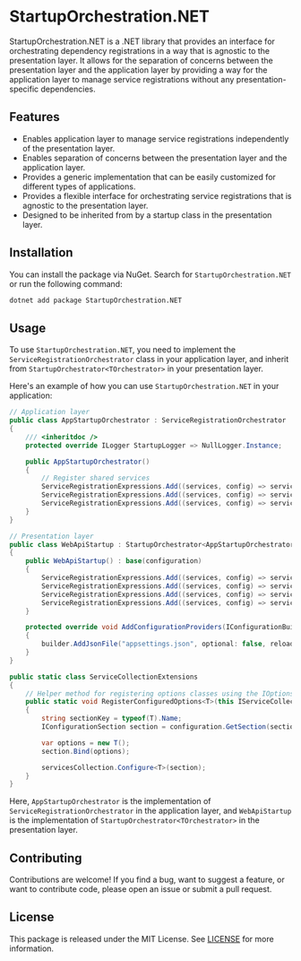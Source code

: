 # StartupOrchestration.NET

StartupOrchestration.NET is a .NET library that provides an interface for orchestrating dependency registrations in a way that is agnostic to the presentation layer. It allows for the separation of concerns between the presentation layer and the application layer by providing a way for the application layer to manage service registrations without any presentation-specific dependencies.

## Features

- Enables application layer to manage service registrations independently of the presentation layer.
- Enables separation of concerns between the presentation layer and the application layer.
- Provides a generic implementation that can be easily customized for different types of applications.
- Provides a flexible interface for orchestrating service registrations that is agnostic to the presentation layer.
- Designed to be inherited from by a startup class in the presentation layer.

## Installation

You can install the package via NuGet. Search for `StartupOrchestration.NET` or run the following command:

```sh
dotnet add package StartupOrchestration.NET
```

## Usage

To use `StartupOrchestration.NET`, you need to implement the `ServiceRegistrationOrchestrator` class in your application layer, and inherit from `StartupOrchestrator<TOrchestrator>` in your presentation layer.

Here's an example of how you can use `StartupOrchestration.NET` in your application:

```csharp
// Application layer
public class AppStartupOrchestrator : ServiceRegistrationOrchestrator
{
    /// <inheritdoc />
    protected override ILogger StartupLogger => NullLogger.Instance;

    public AppStartupOrchestrator()
    {
        // Register shared services
        ServiceRegistrationExpressions.Add((services, config) => services.RegisterConfiguredOptions<RepositoryOptions>(config));
        ServiceRegistrationExpressions.Add((services, config) => services.AddTransient<IMyRepository, MyRepository>());
        ServiceRegistrationExpressions.Add((services, config) => services.AddTransient<IEmailService, EmailService>());
    }
}

// Presentation layer
public class WebApiStartup : StartupOrchestrator<AppStartupOrchestrator>
{
    public WebApiStartup() : base(configuration)
    {
        ServiceRegistrationExpressions.Add((services, config) => services.RegisterConfiguredOptions<SwaggerOptions>(config));
        ServiceRegistrationExpressions.Add((services, config) => services.AddTransient<IService, Service>());
        ServiceRegistrationExpressions.Add((services, config) => services.AddAuthorization());
        ServiceRegistrationExpressions.Add((services, config) => services.AddSwagger());
    }

    protected override void AddConfigurationProviders(IConfigurationBuilder builder)
    {
        builder.AddJsonFile("appsettings.json", optional: false, reloadOnChange: true);
    }
}

public static class ServiceCollectionExtensions
{
    // Helper method for registering options classes using the IOptions pattern
    public static void RegisterConfiguredOptions<T>(this IServiceCollection servicesCollection, IConfiguration configuration) where T : class, new()
    {
        string sectionKey = typeof(T).Name;
        IConfigurationSection section = configuration.GetSection(sectionKey.Replace("Options", ""));

        var options = new T();
        section.Bind(options);

        servicesCollection.Configure<T>(section);
    }
}
```

Here, `AppStartupOrchestrator` is the implementation of `ServiceRegistrationOrchestrator` in the application layer, and `WebApiStartup` is the implementation of `StartupOrchestrator<TOrchestrator>` in the presentation layer.

## Contributing

Contributions are welcome! If you find a bug, want to suggest a feature, or want to contribute code, please open an issue or submit a pull request.

## License

This package is released under the MIT License. See [LICENSE](./LICENSE) for more information.

